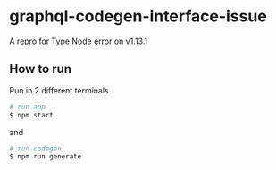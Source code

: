 # graphql-codegen-interface-issue

A repro for Type Node error on v1.13.1

## How to run

Run in 2 different terminals

```bash
# run app
$ npm start
```

and

```bash
# run codegen
$ npm run generate
```